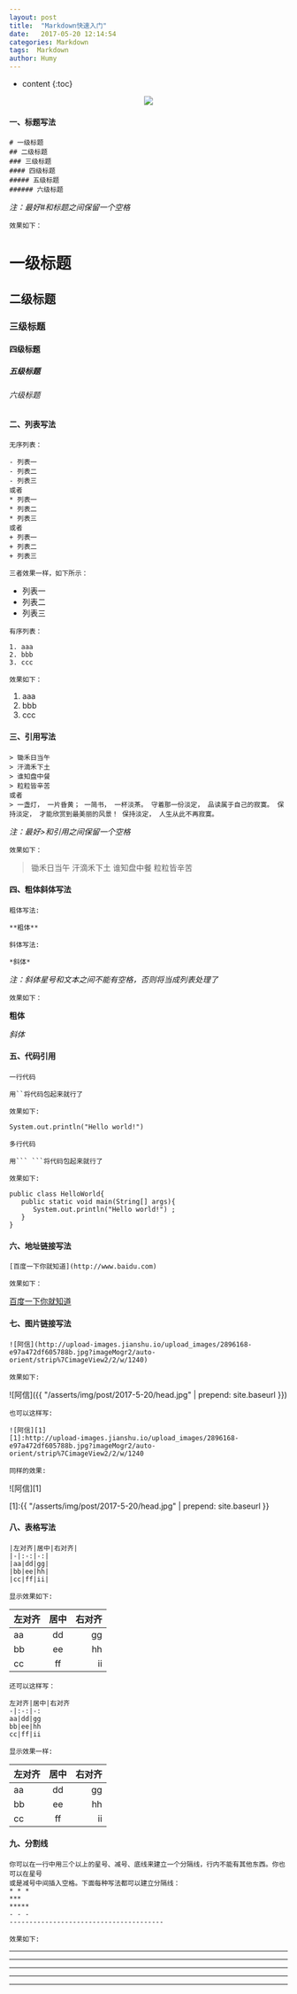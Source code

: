 ```yaml
---
layout: post
title:  "Markdown快速入门"
date:   2017-05-20 12:14:54
categories: Markdown
tags:  Markdown
author: Humy
---
```

* content
{:toc}

<center class>
    <img src="{{ "/asserts/img/cover/22.jpeg" | prepend: site.baseurl }}"/>
</center>




#### 一、标题写法

```
# 一级标题
## 二级标题
### 三级标题
#### 四级标题
##### 五级标题
###### 六级标题
```

*注：最好#和标题之间保留一个空格*

`效果如下：`
# 一级标题
## 二级标题
### 三级标题
#### 四级标题
##### 五级标题
###### 六级标题

#### 二、列表写法

`无序列表：`

```
- 列表一
- 列表二
- 列表三
或者
* 列表一
* 列表二
* 列表三
或者
+ 列表一
+ 列表二
+ 列表三
```

`三者效果一样，如下所示：`

- 列表一
- 列表二
- 列表三

`有序列表：`

```
1. aaa
2. bbb
3. ccc
```

`效果如下：`
1. aaa
2. bbb
3. ccc

#### 三、引用写法

```
> 锄禾日当午
> 汗滴禾下土
> 谁知盘中餐
> 粒粒皆辛苦 
或者
> 一盏灯， 一片昏黄； 一简书， 一杯淡茶。 守着那一份淡定， 品读属于自己的寂寞。 保持淡定， 才能欣赏到最美丽的风景！ 保持淡定， 人生从此不再寂寞。
```

*注：最好>和引用之间保留一个空格*

`效果如下：`

> 锄禾日当午
> 汗滴禾下土
> 谁知盘中餐
> 粒粒皆辛苦 

#### 四、粗体斜体写法

`粗体写法:`

```
**粗体**
```

`斜体写法:`

```
*斜体*
```

*注：斜体星号和文本之间不能有空格，否则将当成列表处理了*

`效果如下：`

**粗体**

*斜体*

#### 五、代码引用

`一行代码`

```
用``将代码包起来就行了
```

`效果如下:`

` System.out.println("Hello world!") `

`多行代码`

```
用``` ```将代码包起来就行了
```

`效果如下:`

```
public class HelloWorld{
   public static void main(String[] args){
      System.out.println("Hello world!") ;
   }
}
```

#### 六、地址链接写法

```
[百度一下你就知道](http://www.baidu.com)
```

`效果如下：`

[百度一下你就知道](http://www.baidu.com)

#### 七、图片链接写法

```
![阿信](http://upload-images.jianshu.io/upload_images/2896168-e97a472df605788b.jpg?imageMogr2/auto-orient/strip%7CimageView2/2/w/1240)
```

`效果如下:`

![阿信]({{ "/asserts/img/post/2017-5-20/head.jpg" | prepend: site.baseurl }})

`也可以这样写:`

```
![阿信][1]
[1]:http://upload-images.jianshu.io/upload_images/2896168-e97a472df605788b.jpg?imageMogr2/auto-orient/strip%7CimageView2/2/w/1240
```

`同样的效果:`

![阿信][1]

[1]:{{ "/asserts/img/post/2017-5-20/head.jpg" | prepend: site.baseurl }}

#### 八、表格写法

```
|左对齐|居中|右对齐|
|-|:-:|-:|
|aa|dd|gg|
|bb|ee|hh|
|cc|ff|ii|
```

`显示效果如下:`

|左对齐|居中|右对齐|
|-|:-:|-:|
|aa|dd|gg|
|bb|ee|hh|
|cc|ff|ii|

`还可以这样写：`

```
左对齐|居中|右对齐
-|:-:|-:
aa|dd|gg
bb|ee|hh
cc|ff|ii
```

`显示效果一样:`

左对齐|居中|右对齐
-|:-:|-:
aa|dd|gg
bb|ee|hh
cc|ff|ii

#### 九、分割线

```
你可以在一行中用三个以上的星号、减号、底线来建立一个分隔线，行内不能有其他东西。你也可以在星号
或是减号中间插入空格。下面每种写法都可以建立分隔线：
* * *
***
*****
- - -
---------------------------------------
```

`效果如下:`

* * *

***

*****

- - -

---------------------------------------
